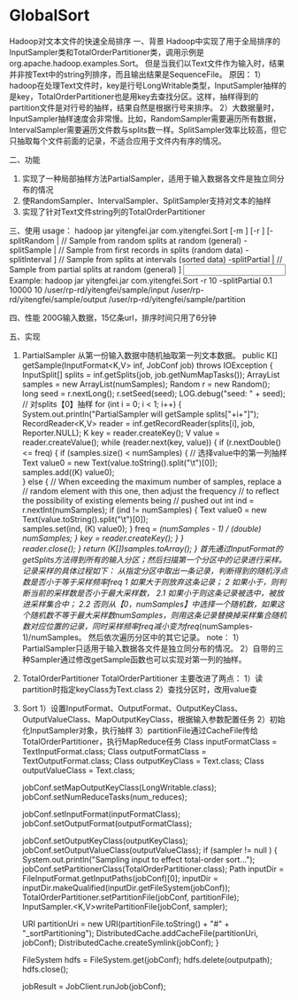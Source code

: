 # GlobalSort
Hadoop对文本文件的快速全局排序
一、背景
Hadoop中实现了用于全局排序的InputSampler类和TotalOrderPartitioner类，调用示例是org.apache.hadoop.examples.Sort。
但是当我们以Text文件作为输入时，结果并非按Text中的string列排序，而且输出结果是SequenceFile。
原因：
1） hadoop在处理Text文件时，key是行号LongWritable类型，InputSampler抽样的是key，TotalOrderPartitioner也是用key去查找分区。这样，抽样得到的partition文件是对行号的抽样，结果自然是根据行号来排序。
2）大数据量时，InputSampler抽样速度会非常慢。比如，RandomSampler需要遍历所有数据，IntervalSampler需要遍历文件数与splits数一样。SplitSampler效率比较高，但它只抽取每个文件前面的记录，不适合应用于文件内有序的情况。

二、功能
1. 实现了一种局部抽样方法PartialSampler，适用于输入数据各文件是独立同分布的情况
2. 使RandomSampler、IntervalSampler、SplitSampler支持对文本的抽样
3. 实现了针对Text文件string列的TotalOrderPartitioner

三、使用
usage：
hadoop jar yitengfei.jar com.yitengfei.Sort [-m <maps>] [-r <reduces>]
[-splitRandom <double pcnt> <numSamples> <maxsplits> | // Sample from random splits at random (general)
-splitSample <numSamples> <maxsplits> | // Sample from first records in splits (random data)
-splitInterval <double pcnt> <maxsplits>] // Sample from splits at intervals (sorted data)
-splitPartial <double pcnt> <numSamples> <maxsplits> | // Sample from partial splits at random (general) ]
<input> <output> <partitionfile>
Example:
hadoop jar yitengfei.jar com.yitengfei.Sort -r 10 -splitPartial 0.1 10000 10 /user/rp-rd/yitengfei/sample/input /user/rp-rd/yitengfei/sample/output /user/rp-rd/yitengfei/sample/partition

四、性能
200G输入数据，15亿条url，排序时间只用了6分钟

五、实现
1. PartialSampler
从第一份输入数据中随机抽取第一列文本数据。
public K[] getSample(InputFormat<K,V> inf, JobConf job) throws IOException {
      InputSplit[] splits = inf.getSplits(job, job.getNumMapTasks());
      ArrayList<K> samples = new ArrayList<K>(numSamples);
      Random r = new Random();
      long seed = r.nextLong();
      r.setSeed(seed);
      LOG.debug("seed: " + seed);      
      // 对splits【0】抽样
      for (int i = 0; i < 1; i++) {
       System.out.println("PartialSampler will getSample splits["+i+"]");
        RecordReader<K,V> reader = inf.getRecordReader(splits[i], job,
            Reporter.NULL);
        K key = reader.createKey();
        V value = reader.createValue();
        while (reader.next(key, value)) {
          if (r.nextDouble() <= freq) {
            if (samples.size() < numSamples) {
               // 选择value中的第一列抽样
               Text value0 = new Text(value.toString().split("\t")[0]);         
               samples.add((K) value0);               
            } else {
              // When exceeding the maximum number of samples, replace a
              // random element with this one, then adjust the frequency
              // to reflect the possibility of existing elements being
              // pushed out
              int ind = r.nextInt(numSamples);
              if (ind != numSamples) {
               Text value0 = new Text(value.toString().split("\t")[0]);  
                samples.set(ind, (K) value0);
              }
              freq *= (numSamples - 1) / (double) numSamples;
            }
            key = reader.createKey();
          }
        }        
        reader.close();
      }
      return (K[])samples.toArray();
    }
首先通过InputFormat的getSplits方法得到所有的输入分区；然后扫描第一个分区中的记录进行采样。
记录采样的具体过程如下：
从指定分区中取出一条记录，判断得到的随机浮点数是否小于等于采样频率freq
1 如果大于则放弃这条记录；
2 如果小于，则判断当前的采样数是否小于最大采样数，
2.1 如果小于则这条记录被选中，被放进采样集合中；
2.2 否则从【0，numSamples】中选择一个随机数，如果这个随机数不等于最大采样数numSamples，则用这条记录替换掉采样集合随机数对应位置的记录，同时采样频率freq减小变为freq*(numSamples-1)/numSamples。
然后依次遍历分区中的其它记录。
note：
1）PartialSampler只适用于输入数据各文件是独立同分布的情况。
2）自带的三种Sampler通过修改getSample函数也可以实现对第一列的抽样。

2. TotalOrderPartitioner
TotalOrderPartitioner 主要改进了两点：
1）读partition时指定keyClass为Text.class
2）查找分区时，改用value查

3. Sort
1）设置InputFormat、OutputFormat、OutputKeyClass、OutputValueClass、MapOutputKeyClass，根据输入参数配置任务
2）初始化InputSampler对象，执行抽样
3）partitionFile通过CacheFile传给TotalOrderPartitioner，执行MapReduce任务
    Class inputFormatClass = TextInputFormat.class;
    Class outputFormatClass = TextOutputFormat.class;
    Class outputKeyClass = Text.class;
    Class outputValueClass = Text.class;

    jobConf.setMapOutputKeyClass(LongWritable.class);
    jobConf.setNumReduceTasks(num_reduces);
    
    jobConf.setInputFormat(inputFormatClass);
    jobConf.setOutputFormat(outputFormatClass);

    jobConf.setOutputKeyClass(outputKeyClass);
    jobConf.setOutputValueClass(outputValueClass);
    if (sampler != null ) {
      System.out.println("Sampling input to effect total-order sort...");
      jobConf.setPartitionerClass(TotalOrderPartitioner.class);
      Path inputDir = FileInputFormat.getInputPaths(jobConf)[0];
      inputDir = inputDir.makeQualified(inputDir.getFileSystem(jobConf));
      TotalOrderPartitioner.setPartitionFile(jobConf, partitionFile);
      InputSampler.<K,V>writePartitionFile(jobConf, sampler);
      
      URI partitionUri = new URI(partitionFile.toString() + "#" + "_sortPartitioning");
      DistributedCache.addCacheFile(partitionUri, jobConf);
      DistributedCache.createSymlink(jobConf);
    }

    FileSystem hdfs = FileSystem.get(jobConf);
    hdfs.delete(outputpath);
    hdfs.close();
    
    jobResult = JobClient.runJob(jobConf);
